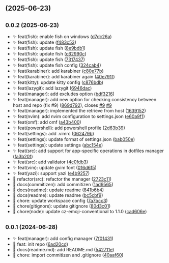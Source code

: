 ## (2025-06-23)

## <small>0.0.2 (2025-06-23)</small>

- ✨ feat(fish): enable fish on windows ([d7dc26a](https://github.com/tianshihao/dotfiles/commit/d7dc26a))
- ✨ feat(fish): update ([f483c53](https://github.com/tianshihao/dotfiles/commit/f483c53))
- ✨ feat(fish): update fish ([8e9bdb1](https://github.com/tianshihao/dotfiles/commit/8e9bdb1))
- ✨ feat(fish): update fish ([c62990c](https://github.com/tianshihao/dotfiles/commit/c62990c))
- ✨ feat(fish): update fish ([7317437](https://github.com/tianshihao/dotfiles/commit/7317437))
- ✨ feat(fish): update fish config ([324cab4](https://github.com/tianshihao/dotfiles/commit/324cab4))
- ✨ feat(karabiner): add karabiner ([c80e77b](https://github.com/tianshihao/dotfiles/commit/c80e77b))
- ✨ feat(karabiner): add karabiner again ([40e791f](https://github.com/tianshihao/dotfiles/commit/40e791f))
- ✨ feat(kitty): update kitty config ([c876bdb](https://github.com/tianshihao/dotfiles/commit/c876bdb))
- ✨ feat(lazygit): add lazygit ([6946dac](https://github.com/tianshihao/dotfiles/commit/6946dac))
- ✨ feat(manager): add excludes option ([bdf3216](https://github.com/tianshihao/dotfiles/commit/bdf3216))
- ✨ feat(manager): add new option for checking consistency between host and repo (fix #9) ([869d792](https://github.com/tianshihao/dotfiles/commit/869d792)), closes [#9](https://github.com/tianshihao/dotfiles/issues/9) [#9](https://github.com/tianshihao/dotfiles/issues/9)
- ✨ feat(manager): implemented the retrieve from host ([1639152](https://github.com/tianshihao/dotfiles/commit/1639152))
- ✨ feat(nvim): add nvim configuration to settings.json ([e60a9f1](https://github.com/tianshihao/dotfiles/commit/e60a9f1))
- ✨ feat(omf): add omf ([a43b400](https://github.com/tianshihao/dotfiles/commit/a43b400))
- ✨ feat(powershell): add powershell profile ([2d63b39](https://github.com/tianshihao/dotfiles/commit/2d63b39))
- ✨ feat(settings): add .vimrc ([062479b](https://github.com/tianshihao/dotfiles/commit/062479b))
- ✨ feat(settings): update format of settings.json ([bab050e](https://github.com/tianshihao/dotfiles/commit/bab050e))
- ✨ feat(settings): update settings ([abc154e](https://github.com/tianshihao/dotfiles/commit/abc154e))
- ✨ feat(src): add support for app-specific operations in dotfiles manager ([fa3b20f](https://github.com/tianshihao/dotfiles/commit/fa3b20f))
- ✨ feat(src): add validator ([4c0fdb3](https://github.com/tianshihao/dotfiles/commit/4c0fdb3))
- ✨ feat(vim): update gvim font ([016d6f5](https://github.com/tianshihao/dotfiles/commit/016d6f5))
- ✨ feat(yazi): support yazi ([e4b9257](https://github.com/tianshihao/dotfiles/commit/e4b9257))
- 🎨 refactor(src): refactor the manager ([2723c11](https://github.com/tianshihao/dotfiles/commit/2723c11))
- 📝 docs(commitizen): add commitizen ([1ad9565](https://github.com/tianshihao/dotfiles/commit/1ad9565))
- 📝 docs(readme): update readme ([841b6b4](https://github.com/tianshihao/dotfiles/commit/841b6b4))
- 📝 docs(readme): update readme ([bc5cbf9](https://github.com/tianshihao/dotfiles/commit/bc5cbf9))
- 🧹 chore: update workspace config ([7a7bcc3](https://github.com/tianshihao/dotfiles/commit/7a7bcc3))
- 🧹 chore(gitignore): update gitignore ([80d3c01](https://github.com/tianshihao/dotfiles/commit/80d3c01))
- 🧹 chore(node): update cz-emoji-conventional to 1.1.0 ([cad606e](https://github.com/tianshihao/dotfiles/commit/cad606e))

## <small>0.0.1 (2024-06-28)</small>

- ✨ feat(manager): add config manager ([7f01431](https://github.com/tianshihao/dotfiles/commit/7f01431))
- 🎉 feat: init repo ([6ad20cd](https://github.com/tianshihao/dotfiles/commit/6ad20cd))
- 📝 docs(readme.md): add README.md ([542711e](https://github.com/tianshihao/dotfiles/commit/542711e))
- 🧹 chore: import commitizen and .gitignore ([40aaf60](https://github.com/tianshihao/dotfiles/commit/40aaf60))
